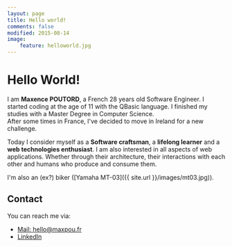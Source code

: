 ```yaml
---
layout: page
title: Hello world!
comments: false
modified: 2015-08-14
image:
    feature: helloworld.jpg
---
```


# Hello World!

I am **Maxence POUTORD**, a French 28 years old Software Engineer. I started coding at the age of 11 with the QBasic language. I finished my studies with a Master Degree in Computer Science.  
After some times in France, I've decided to move in Ireland for a new challenge.

Today I consider myself as a **Software craftsman**, a **lifelong learner** and a **web technologies enthusiast**. I am also interested in all aspects of web applications. Whether through their architecture, their interactions with each other and humans who produce and consume them.

I'm also an (ex?) biker ([Yamaha MT-03]({{ site.url }}/images/mt03.jpg)).

## Contact

You can reach me via:

* [Mail: hello@maxpou.fr](mailto:hello@maxpou.fr)
* [LinkedIn](http://fr.linkedin.com/in/maxpou)
